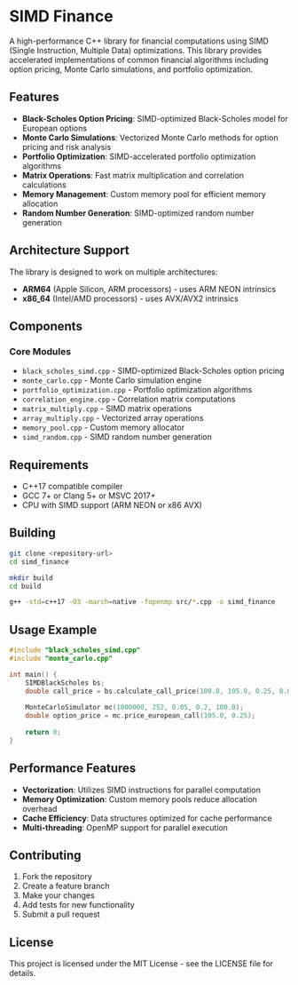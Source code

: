 # SIMD Finance

A high-performance C++ library for financial computations using SIMD (Single Instruction, Multiple Data) optimizations. This library provides accelerated implementations of common financial algorithms including option pricing, Monte Carlo simulations, and portfolio optimization.

## Features

- **Black-Scholes Option Pricing**: SIMD-optimized Black-Scholes model for European options
- **Monte Carlo Simulations**: Vectorized Monte Carlo methods for option pricing and risk analysis
- **Portfolio Optimization**: SIMD-accelerated portfolio optimization algorithms
- **Matrix Operations**: Fast matrix multiplication and correlation calculations
- **Memory Management**: Custom memory pool for efficient memory allocation
- **Random Number Generation**: SIMD-optimized random number generation

## Architecture Support

The library is designed to work on multiple architectures:
- **ARM64** (Apple Silicon, ARM processors) - uses ARM NEON intrinsics
- **x86_64** (Intel/AMD processors) - uses AVX/AVX2 intrinsics

## Components

### Core Modules

- `black_scholes_simd.cpp` - SIMD-optimized Black-Scholes option pricing
- `monte_carlo.cpp` - Monte Carlo simulation engine
- `portfolio_optimization.cpp` - Portfolio optimization algorithms
- `correlation_engine.cpp` - Correlation matrix computations
- `matrix_multiply.cpp` - SIMD matrix operations
- `array_multiply.cpp` - Vectorized array operations
- `memory_pool.cpp` - Custom memory allocator
- `simd_random.cpp` - SIMD random number generation

## Requirements

- C++17 compatible compiler
- GCC 7+ or Clang 5+ or MSVC 2017+
- CPU with SIMD support (ARM NEON or x86 AVX)

## Building

```bash
git clone <repository-url>
cd simd_finance

mkdir build
cd build

g++ -std=c++17 -O3 -march=native -fopenmp src/*.cpp -o simd_finance
```

## Usage Example

```cpp
#include "black_scholes_simd.cpp"
#include "monte_carlo.cpp"

int main() {
    SIMDBlackScholes bs;
    double call_price = bs.calculate_call_price(100.0, 105.0, 0.25, 0.05, 0.2);
    
    MonteCarloSimulator mc(1000000, 252, 0.05, 0.2, 100.0);
    double option_price = mc.price_european_call(105.0, 0.25);
    
    return 0;
}
```

## Performance Features

- **Vectorization**: Utilizes SIMD instructions for parallel computation
- **Memory Optimization**: Custom memory pools reduce allocation overhead
- **Cache Efficiency**: Data structures optimized for cache performance
- **Multi-threading**: OpenMP support for parallel execution


## Contributing

1. Fork the repository
2. Create a feature branch
3. Make your changes
4. Add tests for new functionality
5. Submit a pull request

## License

This project is licensed under the MIT License - see the LICENSE file for details.


